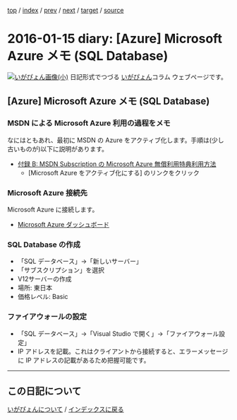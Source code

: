 [top](https://igapyon.github.io/diary/) 
 / [index](https://igapyon.github.io/diary/2016/index.html) 
 / [prev](https://igapyon.github.io/diary/2016/ig160120.html) 
 / [next](https://igapyon.github.io/diary/2016/ig160114.html) 
 / [target](https://igapyon.github.io/diary/2016/ig160115.html) 
 / [source](https://github.com/igapyon/diary/blob/gh-pages/2016/ig160115.html.src.md) 

2016-01-15 diary: [Azure] Microsoft Azure メモ (SQL Database)
=====================================================================================================
[![いがぴょん画像(小)](https://igapyon.github.io/diary/images/iga200306s.jpg "いがぴょん")](https://igapyon.github.io/diary/memo/memoigapyon.html) 日記形式でつづる [いがぴょん](https://igapyon.github.io/diary/memo/memoigapyon.html)コラム ウェブページです。

## [Azure] Microsoft Azure メモ (SQL Database)



### MSDN による Microsoft Azure 利用の過程をメモ

なにはともあれ、最初に MSDN の Azure をアクティブ化します。手順は(少し古いものが)以下に説明があります。

* [付録 B: MSDN Subscription の Microsoft Azure 無償利用特典利用方法](https://msdn.microsoft.com/ja-jp/ee943806.aspx#c_B)
  * [Microsoft Azure をアクティブ化にする] のリンクをクリック



### Microsoft Azure 接続先

Microsoft Azure に接続します。

* [Microsoft Azure ダッシュボード](https://portal.azure.com/)



### SQL Database の作成


* 「SQL データベース」→「新しいサーバー」
* 「サブスクリプション」を選択
* V12サーバーの作成
* 場所: 東日本
* 価格レベル: Basic



### ファイアウォールの設定


* 「SQL データベース」→「Visual Studio で開く」→「ファイアウォール設定」
* IP アドレスを記載。これはクライアントから接続すると、エラーメッセージに IP アドレスの記載があるため把握可能です。

----------------------------------------------------------------------------------------------------

## この日記について
[いがぴょんについて](https://igapyon.github.io/diary/memo/memoigapyon.html) / [インデックスに戻る](https://igapyon.github.io/diary/idxall.html)

